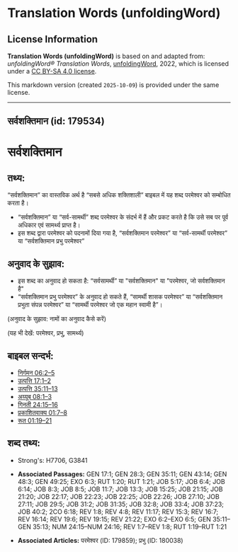 # Translation Words (unfoldingWord)

## License Information

**Translation Words (unfoldingWord)** is based on and adapted from: _unfoldingWord® Translation Words_, [unfoldingWord](https://unfoldingword.org/utw), 2022, which is licensed under a [CC BY-SA 4.0 license](https://creativecommons.org/licenses/by-sa/4.0/legalcode.en).

This markdown version (created `2025-10-09`) is provided under the same license.



--------------------------------

## सर्वशक्तिमान (id: 179534)

सर्वशक्तिमान
============

तथ्य:
-----

“सर्वशक्तिमान” का वास्तविक अर्थ है “सबसे अधिक शक्तिशाली” बाइबल में यह शब्द परमेश्वर को सम्बोधित करता है।

* “सर्वशक्तिमान” या “सर्व\-सामर्थी” शब्द परमेश्वर के संदर्भ में हैं और प्रकट करते है कि उसे सब पर पूर्व अधिकार एवं सामर्थ्य प्राप्त है।
* इस शब्द द्वारा परमेश्वर को पदनामों दिया गया है, “सर्वशक्तिमान परमेश्वर” या “सर्व\-सामर्थी परमेश्वर” या “सर्वशक्तिमान प्रभु परमेश्वर”

अनुवाद के सुझाव:
----------------

* इस शब्द का अनुवाद हो सकता है: “सर्वसामर्थी” या "सर्वशक्तिमान" या "परमेश्वर, जो सर्वशक्तिमान है"
* “सर्वशक्तिमान प्रभु परमेश्वर” के अनुवाद हो सकते हैं, “सामर्थी शासक परमेश्वर” या “सर्वशक्तिमान प्रभुता संपन्न परमेश्वर” या “सामर्थी परमेश्वर जो एक महान स्वामी है”।

(अनुवाद के सुझाव: नामों का अनुवाद कैसे करें)

(यह भी देखें: परमेश्वर, प्रभु, सामर्थ्य)

बाइबल सन्दर्भ:
--------------

* [निर्गमन 06:2–5](https://ref.ly/Exod6:2-Exod6:5)
* [उत्पत्ति 17:1–2](https://ref.ly/Gen17:1-Gen17:2)
* [उत्पत्ति 35:11–13](https://ref.ly/Gen35:11-Gen35:13)
* [अय्यूब 08:1–3](https://ref.ly/Job8:1-Job8:3)
* [गिनती 24:15–16](https://ref.ly/Num24:15-Num24:16)
* [प्रकाशितवाक्य 01:7–8](https://ref.ly/Rev1:7-Rev1:8)
* [रूत 01:19–21](https://ref.ly/Ruth1:19-Ruth1:21)

शब्द तथ्य:
----------

* Strong's: H7706, G3841

* **Associated Passages:** GEN 17:1; GEN 28:3; GEN 35:11; GEN 43:14; GEN 48:3; GEN 49:25; EXO 6:3; RUT 1:20; RUT 1:21; JOB 5:17; JOB 6:4; JOB 6:14; JOB 8:3; JOB 8:5; JOB 11:7; JOB 13:3; JOB 15:25; JOB 21:15; JOB 21:20; JOB 22:17; JOB 22:23; JOB 22:25; JOB 22:26; JOB 27:10; JOB 27:11; JOB 29:5; JOB 31:2; JOB 31:35; JOB 32:8; JOB 33:4; JOB 37:23; JOB 40:2; 2CO 6:18; REV 1:8; REV 4:8; REV 11:17; REV 15:3; REV 16:7; REV 16:14; REV 19:6; REV 19:15; REV 21:22; EXO 6:2–EXO 6:5; GEN 35:11–GEN 35:13; NUM 24:15–NUM 24:16; REV 1:7–REV 1:8; RUT 1:19–RUT 1:21
* **Associated Articles:** परमेश्‍वर (ID: 179859); प्रभु (ID: 180038)

